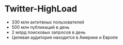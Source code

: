# Twitter-HighLoad

* 330 млн актитвных пользователей
* 500 млн публикаций в день
* 2 млрд поисковых запросов в день
* Целевая аудитория находится в Америке и Европе
